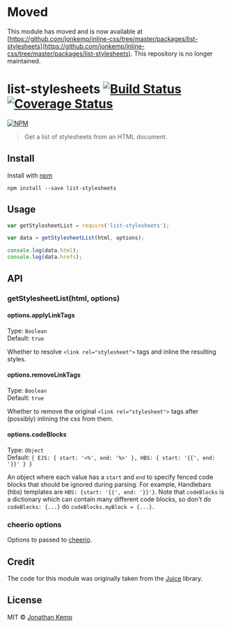 # Moved

This module has moved and is now available at [https://github.com/jonkemp/inline-css/tree/master/packages/list-stylesheets](https://github.com/jonkemp/inline-css/tree/master/packages/list-stylesheets). This repository is no longer maintained.

# list-stylesheets [![Build Status](https://travis-ci.org/jonkemp/list-stylesheets.svg?branch=master)](https://travis-ci.org/jonkemp/list-stylesheets) [![Coverage Status](https://coveralls.io/repos/jonkemp/list-stylesheets/badge.svg?branch=master&service=github)](https://coveralls.io/github/jonkemp/list-stylesheets?branch=master)

[![NPM](https://nodei.co/npm/list-stylesheets.png?downloads=true)](https://nodei.co/npm/list-stylesheets/)

> Get a list of stylesheets from an HTML document.

## Install

Install with [npm](https://npmjs.org/package/list-stylesheets)

```
npm install --save list-stylesheets
```

## Usage

```js
var getStylesheetList = require('list-stylesheets');

var data = getStylesheetList(html, options);

console.log(data.html);
console.log(data.hrefs);
```

## API

### getStylesheetList(html, options)

#### options.applyLinkTags

Type: `Boolean`  
Default: `true`

Whether to resolve `<link rel="stylesheet">` tags and inline the resulting styles.

#### options.removeLinkTags

Type: `Boolean`  
Default: `true`

Whether to remove the original `<link rel="stylesheet">` tags after (possibly) inlining the css from them.

#### options.codeBlocks

Type: `Object`  
Default: `{ EJS: { start: '<%', end: '%>' }, HBS: { start: '{{', end: '}}' } }`

An object where each value has a `start` and `end` to specify fenced code blocks that should be ignored during parsing. For example, Handlebars (hbs) templates are `HBS: {start: '{{', end: '}}'}`. Note that `codeBlocks` is a dictionary which can contain many different code blocks, so don't do `codeBlocks: {...}` do `codeBlocks.myBlock = {...}`.

### cheerio options

Options to passed to [cheerio](https://github.com/cheeriojs/cheerio).

## Credit

The code for this module was originally taken from the [Juice](https://github.com/Automattic/juice) library.

## License

MIT © [Jonathan Kemp](http://jonkemp.com)
